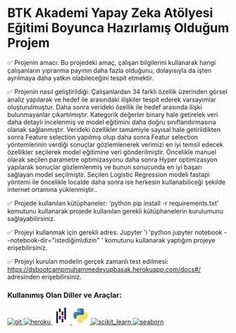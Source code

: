 # BTK Akademi Yapay Zeka Atölyesi Eğitimi Boyunca Hazırlamış Olduğum Projem


 
  ✅	Projenin amacı: Bu projedeki amaç, çalışan bilgilerini kullanarak hangi çalışanların yıpranma payının daha fazla olduğunu, dolayısıyla da işten ayrılmaya daha yatkın olabileceğini tespit etmektir. 

  ✅	Projenin nasıl geliştirildiği: Çalışanlardan 34 farklı özellik üzerinden görsel analiz yapılarak ve hedef ile arasındaki ilişkiler tespit ederek varsayımlar oluşturulmuştur. 
                                     Daha sonra verideki özellik ile hedef arasında ilişki bulunmayanlar çıkartılmıştır. Kategorik değerler binary hale getirelek veri daha detaylı incelenmiş ve model eğitimini daha doğru sınıflandırmasına olanak sağlanmıştır.
                                     Verideki özellikler tamamiyle sayısal hale getirildikten sonra Feature selection yapılmış olup daha sonra Featur selection yöntemlerinin verdiği sonuçlar gözlemlenerek verimizi en iyi temsil edecek özellikler seçilerek model eğitimine veri gönderilmiştir. 
                                     Öncelikle manuel olarak seçilen parametre optimizasyonu daha sonra Hyper optimizasyon yapılarak sonuçlar gözlemlenmiş ve bunun sonucunda en iyi başarı sağlayan model seçilmiştir. 
                                     Seçilen Logistic Regression modeli fastapi yöntemi ile öncelikle localde daha sonra ise herkesin kullanabiliceği şekilde internet ortamına yüklenmiştir.. 
			    
  ✅ Projede kullanılan kütüphaneler:   'python pip install -r requirements.txt' komutunu kullanarak projede kullanılan gerekli kütüphanelerin kurulumunu sağlayabilirsiniz.

  ✅ Projeyi kullanmak için gerekli adres: Jupyter 'i 'python jupyter notebook --notebook-dir="istediğim\dizin" ' komutunu kullanarak yaptığım projeye erişebilirsiniz.          

  ✅ Projeyi kurulan modelin gerçek zamanlı test edilmesi: https://dsbootcampmuhammedeyupbasak.herokuapp.com/docs#/ adresinden erişebilirsiniz.

<h3 align="left">Kullanımış Olan Diller ve Araçlar:</h3>
<p align="left"> <a href="https://git-scm.com/" target="_blank" rel="noreferrer"> <img src="https://www.vectorlogo.zone/logos/git-scm/git-scm-icon.svg" alt="git" width="40" height="40"/> </a> <a href="https://heroku.com" target="_blank" rel="noreferrer"> <img src="https://www.vectorlogo.zone/logos/heroku/heroku-icon.svg" alt="heroku" width="40" height="40"/> </a> <a href="https://pandas.pydata.org/" target="_blank" rel="noreferrer"> <img src="https://raw.githubusercontent.com/devicons/devicon/2ae2a900d2f041da66e950e4d48052658d850630/icons/pandas/pandas-original.svg" alt="pandas" width="40" height="40"/> </a> <a href="https://www.python.org" target="_blank" rel="noreferrer"> <img src="https://raw.githubusercontent.com/devicons/devicon/master/icons/python/python-original.svg" alt="python" width="40" height="40"/> </a> <a href="https://scikit-learn.org/" target="_blank" rel="noreferrer"> <img src="https://upload.wikimedia.org/wikipedia/commons/0/05/Scikit_learn_logo_small.svg" alt="scikit_learn" width="40" height="40"/> </a> <a href="https://seaborn.pydata.org/" target="_blank" rel="noreferrer"> <img src="https://seaborn.pydata.org/_images/logo-mark-lightbg.svg" alt="seaborn" width="40" height="40"/> </a> </p>